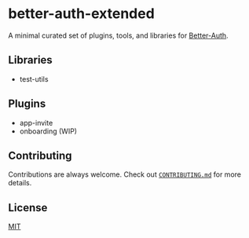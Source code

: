 # better-auth-extended

A minimal curated set of plugins, tools, and libraries for [Better-Auth][better-auth-repo].

## Libraries

- test-utils

## Plugins

- app-invite
- onboarding (WIP)

## Contributing

Contributions are always welcome. Check out [`CONTRIBUTING.md`](CONTRIBUTING.md) for more details.

## License

[MIT](LICENSE.md)

[better-auth-repo]: https://github.com/better-auth/better-auth